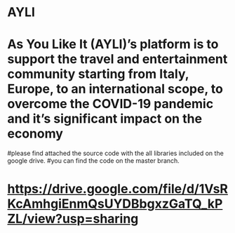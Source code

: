 # AYLI
# As You Like It (AYLI)’s platform is to support the travel and entertainment community starting from Italy, Europe, to an international scope, to overcome the COVID-19 pandemic and it’s significant impact on the economy
#please find attached the source code with the all libraries included on the google drive.
#you can find the code on the master branch.

 # https://drive.google.com/file/d/1VsRKcAmhgiEnmQsUYDBbgxzGaTQ_kPZL/view?usp=sharing

